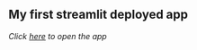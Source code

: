 ## My first streamlit deployed app
*Click [here](https://nickschizas-first-streamlit-app-hello-lcaokl.streamlit.app/) to open the app*
